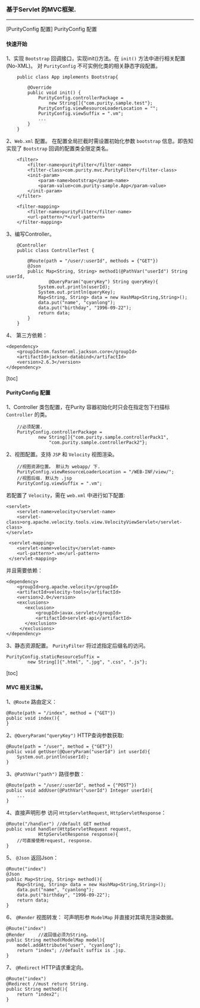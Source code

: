 ### 基于Servlet 的MVC框架.
---

[PurityConfig 配置] PurityConfig 配置

<H4>快速开始</H4>
	
1、实现 `Bootstrap` 回调接口，实现init()方法。在 `init()` 方法中进行相关配置(No-XML)。 对 `PurityConfig` 不可实例化类的相关静态字段配置。


		public class App implements Bootstrap{

			@Override
			public void init() {
				PurityConfig.controllerPackage = 
					new String[]{"com.purity.sample.test"};
				PurityConfig.viewResourceLoaderLocation = "";
				PurityConfig.viewSuffix = ".vm";
				...									
			}
		}
 

2、`Web.xml` 配置。 在配置全局拦截时需设置初始化参数 `bootstrap` 信息。即告知实现了 `Bootstrap` 回调的配置类全限定类名。
	
		<filter>
			<filter-name>purityFilter</filter-name>
 			<filter-class>com.purity.mvc.PurityFilter</filter-class>
 			<init-param>
 				<param-name>bootstrap</param-name>
 				<param-value>com.purity-sample.App</param-value>
 			</init-param>
 		</filter>
 	
		<filter-mapping>
			<filter-name>purityFilter</filter-name>
			<url-pattern>/*</url-pattern>
		</filter-mapping>
	
3、编写Controller。

		@Controller
		public class ControllerTest {
			
			@Route(path = "/user/:userId", methods = {"GET"})
			@Json
			public Map<String, String> method1(@PathVar("userId") String userId, 
					@QueryParam("queryKey") String queryKey){
				System.out.println(userId);
				System.out.println(queryKey);
				Map<String, String> data = new HashMap<String,String>();
				data.put("name", "cyanlong");
				data.put("birthday", "1996-09-22");
				return data;
			}
		}


4、 第三方依赖：
	
	<dependency>
		<groupId>com.fasterxml.jackson.core</groupId>
		<artifactId>jackson-databind</artifactId>
		<version>2.6.3</version>
	</dependency> 

[toc]<H4> PurityConfig 配置</H4>

1、Controller 类包配置，在Purity 容器初始化时只会在指定包下扫描标 `Controller` 的类。
		
		//必须配置.
		PurityConfig.controllerPackage = 
				new String[]{"com.purity.sample.controllerPack1", 
					"com.purity.sample.controllerPack2"};

2、视图配置。支持 `JSP` 和 `Velocity` 视图渲染。
	
		//视图资源位置。 默认为 webapp/ 下.
		PurityConfig.viewResourceLoaderLocation = "/WEB-INF/view/";
		//视图后缀. 默认为 .jsp
		PurityConfig.viewSuffix = ".vm";

若配置了 `Velocity`，需在 `web.xml` 中进行如下配置:
		
	<servlet>
        <servlet-name>velocity</servlet-name>
        <servlet-class>org.apache.velocity.tools.view.VelocityViewServlet</servlet-class>
	</servlet>

	 <servlet-mapping>
	 	<servlet-name>velocity</servlet-name>
	 	<url-pattern>*.vm</url-pattern>
	 </servlet-mapping>

 并且需要依赖：

	<dependency>
		<groupId>org.apache.velocity</groupId>
		<artifactId>velocity-tools</artifactId>
		<version>2.0</version>
		<exclusions>  
           <exclusion>  
               <groupId>javax.servlet</groupId>  
               <artifactId>servlet-api</artifactId>  
           </exclusion>  
   		 </exclusions>
	</dependency>

3、静态资源配置。 `PurityFilter` 将过滤指定后缀名的访问。
		
	PurityConfig.staticResourceSuffix = 
			new String[]{".html", ".jpg", ".css", ".js"};



[toc]<H4> MVC 相关注解。</H4>

1、`@Route` 路由定义：
	
	@Route(path = "/index", method = {"GET"})
	public void index(){
	}

2、`@QueryParam("queryKey")` HTTP查询参数获取:
	
	@Route(path = "/user", method = {"GET"})
	public void getUser(@QueryParam("userId") int userId){
		System.out.println(userId);
	}

3、`@PathVar("path")` 路径参数：
	
	@Route(path = "/user/:userId", method = {"POST"})
	public void addUser(@PathVar("userId") Integer userId){
		...
	}

4、直接声明形参 访问 `HttpServletRequest`, `HttpServletResponse`：

	@Route("/handler") //default GET method
	public void handler(HttpServletRequest request, 
				HttpServletResponse response){
		//可直接使用request, response.
	}


5、 `@Json` 返回Json：
	
	@Route("index")
	@Json
	public Map<String, String> method(){
		Map<String, String> data = new HashMap<String,String>();
		data.put("name", "cyanlong");
		data.put("birthday", "1996-09-22");
		return data;
	}

6、 `@Render` 视图转发： 可声明形参 `ModelMap` 并直接对其填充渲染数据。 
	
	@Route("index")
	@Render    	//返回值必须为String。
	public String method(ModelMap model){
		model.addAttribute("user", "cyanlong");
		return "index"; //default suffix is .jsp.
	}

7、 `@Redirect` HTTP请求重定向。
	
	@Route("index")
	@Redirect //must return String.
	public String method(){
		return "index2";	
	} 


	
